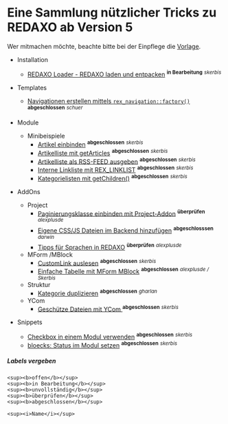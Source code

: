 # Eine Sammlung nützlicher Tricks zu REDAXO ab Version 5

Wer mitmachen möchte, beachte bitte bei der Einpflege die [Vorlage](_vorlage.md). 

- Installation
    - [REDAXO Loader - REDAXO laden und entpacken](install_redaxo_loader.md) <sup><b>in Bearbeitung</b></sup> <sup><i>skerbis</i></sup>

- Templates
    - [Navigationen erstellen mittels `rex_navigation::factory()`](templates_navigation-factory.md) <sup><b>abgeschlossen</b></sup> <sup><i>schuer</i></sup>

- Module
    - Minibeispiele
        - [Artikel einbinden](modul_minibeispiel_artikel_einbinden.md) <sup><b>abgeschlossen</b></sup> <sup><i>skerbis</i></sup>
        - [Artikelliste mit getArticles](modul_minibeispiel_artikelliste_mit_getarticles.md) <sup><b>abgeschlossen</b></sup> <sup><i>skerbis</i></sup>
        - [Artikelliste als RSS-FEED ausgeben](modul_minibeispiel_rss-feed.md) <sup><b>abgeschlossen</b></sup> <sup><i>skerbis</i></sup>
        - [Interne Linkliste mit REX_LINKLIST](modul_minibeispiel_interne_linkliste.md) <sup><b>abgeschlossen</b></sup> <sup><i>skerbis</i></sup>
        - [Kategorielisten mit getChildren()](modul_minibeispiel_kategorieliste_mit_getchildren.md) <sup><b>abgeschlossen</b></sup> <sup><i>skerbis</i></sup>

- AddOns   
    - Project
        - [Paginierungsklasse einbinden mit Project-Addon](addons_project_class_pagination.md) <sup><b>überprüfen</b></sup> <sup><i>alexplusde</i></sup>
        - [Eigene CSS/JS Dateien im Backend hinzufügen](addons_project_add_own_js_css_files.md) <sup><b>abgeschlosssen</b></sup> <sup><i>darwin</i></sup>
        - [Tipps für Sprachen in REDAXO](addons_project_clang.md) <sup><b>überprüfen</b></sup> <sup><i>alexplusde</i></sup>
    - MForm /MBlock
        - [CustomLink auslesen](addons_mform_customlink.md) <sup><b>abgeschlossen</b></sup> <sup><i>skerbis</i></sup>
        - [Einfache Tabelle mit MForm MBlock](modul_minibeispiel_mblock_tabelle.md) <sup><b>abgeschlossen</b></sup> <sup><i>alexplusde / Skerbis</i></sup>
    - Struktur
        - [Kategorie duplizieren](addons_structure_duplicate_category.md) <sup><b>abgeschlossen</b></sup> <sup><i>gharlan</i></sup>
    - YCom
        - [Geschütze Dateien mit YCom ](addons_ycom_protected_files.md) <sup><b>abgeschlossen</b></sup> <sup><i>skerbis</i></sup>

- Snippets
    - [Checkbox in einem Modul verwenden](snippet_checkbox_in_out.md) <sup><b>abgeschlossen</b></sup> <sup><i>skerbis</i></sup>
    - [bloecks: Status im Modul setzen](snippet_bloecks_status_im_Modul_setzen.md) <sup><b>abgeschlossen</b></sup> <sup><i>skerbis</i></sup>
    

##### Labels vergeben

```
<sup><b>offen</b></sup>
<sup><b>in Bearbeitung</b></sup>
<sup><b>unvollständig</b></sup>
<sup><b>überprüfen</b></sup>
<sup><b>abgeschlossen</b></sup>

<sup><i>Name</i></sup>
```
